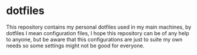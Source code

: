# dotfiles

This repository contains my personal dotfiles used in my main machines, by
dotfiles I mean configuration files, I hope this repository can be of any 
help to anyone, but be aware that this configurations are just to suite my
own needs so some settings might not be good for everyone. 
